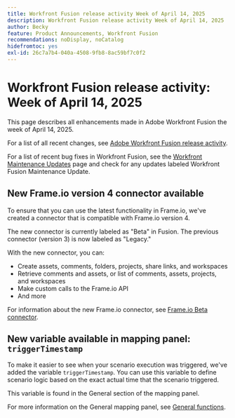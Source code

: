 ```yaml
---
title: Workfront Fusion release activity Week of April 14, 2025
description: Workfront Fusion release activity Week of April 14, 2025
author: Becky
feature: Product Announcements, Workfront Fusion
recommendations: noDisplay, noCatalog
hidefromtoc: yes
exl-id: 26c7a7b4-040a-4508-9fb8-8ac59bf7c0f2
---
```

# Workfront Fusion release activity: Week of April 14, 2025

This page describes all enhancements made in Adobe Workfront Fusion the week of April 14, 2025.

For a list of all recent changes, see [Adobe Workfront Fusion release activity](/help/workfront-fusion/fusion-product-releases/fusion-release-activity.md).

For a list of recent bug fixes in Workfront Fusion, see the [Workfront Maintenance Updates](https://experienceleague.adobe.com/en/docs/workfront-known-issues/releases/current-updates) page and check for any updates labeled Workfront Fusion Maintenance Update.

## New Frame.io version 4 connector available

To ensure that you can use the latest functionality in Frame.io, we've created a connector that is compatible with Frame.io version 4. 

The new connector is currently labeled as "Beta" in Fusion. The previous connector (version 3) is now labeled as "Legacy."

With the new connector, you can:

* Create assets, comments, folders, projects, share links, and workspaces
* Retrieve comments and assets, or list of comments, assets, projects, and workspaces
* Make custom calls to the Frame.io API
* And more

For information about the new Frame.io connector, see [Frame.io Beta connector](/help/workfront-fusion/references/apps-and-modules/adobe-connectors/frame-io-modules-new.md).

## New variable available in mapping panel: `triggerTimestamp`

To make it easier to see when your scenario execution was triggered, we've added the variable `triggerTimestamp`. You can use this variable to define scenario logic based on the exact actual time that the scenario triggered.

This variable is found in the General section of the mapping panel.

For more information on the General mapping panel, see [General functions](/help/workfront-fusion/references/mapping-panel/functions/general-functions.md).
